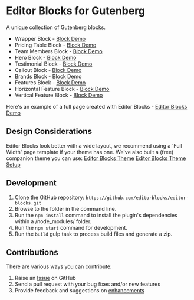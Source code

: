 # Editor Blocks for Gutenberg

A unique collection of Gutenberg blocks.

* Wrapper Block - [Block Demo](https://editorblockswp.com/gutenberg-wrapper-block/)
* Pricing Table Block - [Block Demo](https://editorblockswp.com/gutenberg-pricing-table-block/)
* Team Members Block - [Block Demo](https://editorblockswp.com/gutenberg-team-members-block/)
* Hero Block - [Block Demo](https://editorblockswp.com/gutenberg-hero-block/)
* Testimonial Block - [Block Demo](https://editorblockswp.com/gutenberg-testimonial-block/)
* Callout Block - [Block Demo](https://editorblockswp.com/gutenberg-callout-block/)
* Brands Block - [Block Demo](https://editorblockswp.com/gutenberg-brands-block/)
* Features Block - [Block Demo](https://editorblockswp.com/gutenberg-features-block/)
* Horizontal Feature Block - [Block Demo](https://editorblockswp.com/gutenberg-horizontal-feature-block/)
* Vertical Feature Block - [Block Demo](https://editorblockswp.com/gutenberg-vertical-feature-block/)

Here's an example of a full page created with Editor Blocks - [Editor Blocks Demo](https://editorblockswp.com/demo/)

## Design Considerations ##

Editor Blocks look better with a wide layout, we recommend using a 'Full Width' page template if your theme has one. We've also built a (free) companion theme you can use:
[Editor Blocks Theme](http://wordpress.org/themes/editor-blocks)
[Editor Blocks Theme Setup](http://editorblockswp.com/theme-setup)

## Development ##
1. Clone the GitHub repository: `https://github.com/editorblocks/editor-blocks.git`
2. Browse to the folder in the command line.
3. Run the `npm install` command to install the plugin's dependencies within a /node_modules/ folder.
4. Run the `npm start` command for development.
5. Run the `build` gulp task to process build files and generate a zip.

## Contributions ##

There are various ways you can contribute:

1. Raise an [Issue](https://github.com/editorblocks/editor-blocks/issues/new) on GitHub
2. Send a pull request with your bug fixes and/or new features
3. Provide feedback and suggestions on [enhancements](https://github.com/editorblocks/editor-blocks/issues?direction=desc&labels=Enhancement&page=1&sort=created&state=open)

